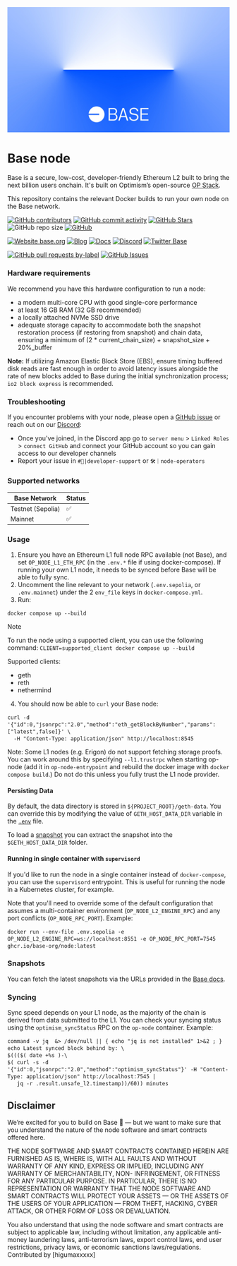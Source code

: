 ![Base](logo.webp)

# Base node

Base is a secure, low-cost, developer-friendly Ethereum L2 built to bring the next billion users onchain. It's built on Optimism’s open-source [OP Stack](https://stack.optimism.io/).

This repository contains the relevant Docker builds to run your own node on the Base network.

<!-- Badge row 1 - status -->

[![GitHub contributors](https://img.shields.io/github/contributors/base-org/node)](https://github.com/base-org/node/graphs/contributors)
[![GitHub commit activity](https://img.shields.io/github/commit-activity/w/base-org/node)](https://github.com/base-org/node/graphs/commit-activity)
[![GitHub Stars](https://img.shields.io/github/stars/base-org/node.svg)](https://github.com/base-org/node/stargazers)
![GitHub repo size](https://img.shields.io/github/repo-size/base-org/node)
[![GitHub](https://img.shields.io/github/license/base-org/node?color=blue)](https://github.com/base-org/node/blob/main/LICENSE)

<!-- Badge row 2 - links and profiles -->

[![Website base.org](https://img.shields.io/website-up-down-green-red/https/base.org.svg)](https://base.org)
[![Blog](https://img.shields.io/badge/blog-up-green)](https://base.mirror.xyz/)
[![Docs](https://img.shields.io/badge/docs-up-green)](https://docs.base.org/)
[![Discord](https://img.shields.io/discord/1067165013397213286?label=discord)](https://base.org/discord)
[![Twitter Base](https://img.shields.io/twitter/follow/Base?style=social)](https://x.com/Base)

<!-- Badge row 3 - detailed status -->

[![GitHub pull requests by-label](https://img.shields.io/github/issues-pr-raw/base-org/node)](https://github.com/base-org/node/pulls)
[![GitHub Issues](https://img.shields.io/github/issues-raw/base-org/node.svg)](https://github.com/base-org/node/issues)

### Hardware requirements

We recommend you have this hardware configuration to run a node:

- a modern multi-core CPU with good single-core performance
- at least 16 GB RAM (32 GB recommended)
- a locally attached NVMe SSD drive
- adequate storage capacity to accommodate both the snapshot restoration process (if restoring from snapshot) and chain data, ensuring a minimum of (2 \* current_chain_size) + snapshot_size + 20%\_buffer

**Note:** If utilizing Amazon Elastic Block Store (EBS), ensure timing buffered disk reads are fast enough in order to avoid latency issues alongside the rate of new blocks added to Base during the initial synchronization process; `io2 block express` is recommended.

### Troubleshooting

If you encounter problems with your node, please open a [GitHub issue](https://github.com/base-org/node/issues/new/choose) or reach out on our [Discord](https://discord.gg/buildonbase):

- Once you've joined, in the Discord app go to `server menu` > `Linked Roles` > `connect GitHub` and connect your GitHub account so you can gain access to our developer channels
- Report your issue in `#🛟|developer-support` or `🛠｜node-operators`

### Supported networks

| Base Network      | Status |
|-------------------| ------ |
| Testnet (Sepolia) | ✅     |
| Mainnet           | ✅     |

### Usage

1. Ensure you have an Ethereum L1 full node RPC available (not Base), and set `OP_NODE_L1_ETH_RPC` (in the `.env.*` file if using docker-compose). If running your own L1 node, it needs to be synced before Base will be able to fully sync.
2. Uncomment the line relevant to your network (`.env.sepolia`, or `.env.mainnet`) under the 2 `env_file` keys in `docker-compose.yml`.
3. Run:

```
docker compose up --build
```

> [!NOTE]
> To run the node using a supported client, you can use the following command:
> `CLIENT=supported_client docker compose up --build`
> 
> Supported clients:
> - geth
> - reth
> - nethermind

4. You should now be able to `curl` your Base node:

```
curl -d '{"id":0,"jsonrpc":"2.0","method":"eth_getBlockByNumber","params":["latest",false]}' \
  -H "Content-Type: application/json" http://localhost:8545
```

Note: Some L1 nodes (e.g. Erigon) do not support fetching storage proofs. You can work around this by specifying `--l1.trustrpc` when starting op-node (add it in `op-node-entrypoint` and rebuild the docker image with `docker compose build`.) Do not do this unless you fully trust the L1 node provider.

#### Persisting Data

By default, the data directory is stored in `${PROJECT_ROOT}/geth-data`. You can override this by modifying the value of
`GETH_HOST_DATA_DIR` variable in the [`.env`](./.env) file.

To load a [snapshot](#snapshots) you can extract the snapshot into the `$GETH_HOST_DATA_DIR` folder.

#### Running in single container with `supervisord`

If you'd like to run the node in a single container instead of `docker-compose`, you can use the `supervisord` entrypoint.
This is useful for running the node in a Kubernetes cluster, for example.

Note that you'll need to override some of the default configuration that assumes a multi-container environment (`OP_NODE_L2_ENGINE_RPC`) and any port conflicts (`OP_NODE_RPC_PORT`).
Example:

```
docker run --env-file .env.sepolia -e OP_NODE_L2_ENGINE_RPC=ws://localhost:8551 -e OP_NODE_RPC_PORT=7545 ghcr.io/base-org/node:latest
```

### Snapshots

You can fetch the latest snapshots via the URLs provided in the [Base docs](https://docs.base.org/guides/run-a-base-node/#snapshots).

### Syncing

Sync speed depends on your L1 node, as the majority of the chain is derived from data submitted to the L1. You can check your syncing status using the `optimism_syncStatus` RPC on the `op-node` container. Example:

```
command -v jq  &> /dev/null || { echo "jq is not installed" 1>&2 ; }
echo Latest synced block behind by: \
$((($( date +%s )-\
$( curl -s -d '{"id":0,"jsonrpc":"2.0","method":"optimism_syncStatus"}' -H "Content-Type: application/json" http://localhost:7545 |
   jq -r .result.unsafe_l2.timestamp))/60)) minutes
```

## Disclaimer

We’re excited for you to build on Base 🔵 — but we want to make sure that you understand the nature of the node software and smart contracts offered here.

THE NODE SOFTWARE AND SMART CONTRACTS CONTAINED HEREIN ARE FURNISHED AS IS, WHERE IS, WITH ALL FAULTS AND WITHOUT WARRANTY OF ANY KIND, EXPRESS OR IMPLIED, INCLUDING ANY WARRANTY OF MERCHANTABILITY, NON- INFRINGEMENT, OR FITNESS FOR ANY PARTICULAR PURPOSE. IN PARTICULAR, THERE IS NO REPRESENTATION OR WARRANTY THAT THE NODE SOFTWARE AND SMART CONTRACTS WILL PROTECT YOUR ASSETS — OR THE ASSETS OF THE USERS OF YOUR APPLICATION — FROM THEFT, HACKING, CYBER ATTACK, OR OTHER FORM OF LOSS OR DEVALUATION.

You also understand that using the node software and smart contracts are subject to applicable law, including without limitation, any applicable anti-money laundering laws, anti-terrorism laws, export control laws, end user restrictions, privacy laws, or economic sanctions laws/regulations.
Contributed by [higumaxxxxx]